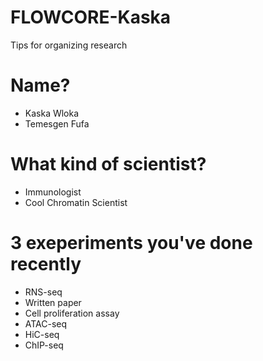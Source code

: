 # FLOWCORE-Kaska
Tips for organizing research

# Name?
- Kaska Wloka
- Temesgen Fufa
# What kind of scientist?
- Immunologist
- Cool Chromatin Scientist
# 3 exeperiments you've done recently 
- RNS-seq
- Written paper
- Cell proliferation assay
- ATAC-seq
- HiC-seq
- ChIP-seq 
